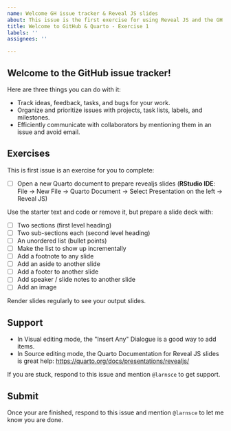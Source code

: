 ```yaml
---
name: Welcome GH issue tracker & Reveal JS slides
about: This issue is the first exercise for using Reveal JS and the GH issue tracker
title: Welcome to GitHub & Quarto - Exercise 1
labels: ''
assignees: ''

---
```


## Welcome to the GitHub issue tracker! 

Here are three things you can do with it:

- Track ideas, feedback, tasks, and bugs for your work.
- Organize and prioritize issues with projects, task lists, labels, and milestones.
- Efficiently communicate with collaborators by mentioning them in an issue and avoid email.

## Exercises

This is first issue is an exercise for you to complete:

- [ ] Open a new Quarto document to prepare revealjs slides (**RStudio IDE**: File -> New File -> Quarto Document -> Select Presentation on the left -> Reveal JS)

Use the starter text and code or remove it, but prepare a slide deck with:

- [ ] Two sections (first level heading)
- [ ] Two sub-sections each (second level heading)
- [ ] An unordered list (bullet points)
- [ ] Make the list to show up incrementally
- [ ] Add a footnote to any slide
- [ ] Add an aside to another slide
- [ ] Add a footer to another slide
- [ ] Add speaker / slide notes to another slide
- [ ] Add an image

Render slides regularly to see your output slides.

## Support

- In Visual editing mode, the "Insert Any" Dialogue is a good way to add items.
- In Source editing mode, the Quarto Documentation for Reveal JS slides is great help: https://quarto.org/docs/presentations/revealjs/

If you are stuck, respond to this issue and mention `@larnsce` to get support.

## Submit

Once your are finished, respond to this issue and mention `@larnsce` to let me know you are done.
